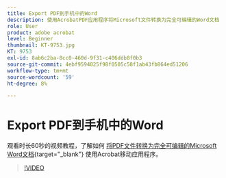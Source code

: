 ```yaml
---
title: Export PDF到手机中的Word
description: 使用AcrobatPDF应用程序将Microsoft文件转换为完全可编辑的Word文档
role: User
product: adobe acrobat
level: Beginner
thumbnail: KT-9753.jpg
KT: 9753
exl-id: 8ab6c2ba-8cc0-460d-9f31-c406ddb8f0b3
source-git-commit: 4ebf9594025f98f0505c58f1ab43fb864ed51206
workflow-type: tm+mt
source-wordcount: '59'
ht-degree: 8%

---
```


# Export PDF到手机中的Word

观看时长60秒的视频教程，了解如何 [将PDF文件转换为完全可编辑的Microsoft Word文档](https://www.adobe.com/acrobat/online/pdf-to-word.html){target="_blank"} 使用Acrobat移动应用程序。

>[!VIDEO](https://video.tv.adobe.com/v/340214?quality=12&learn=on&hidetitle=true)
